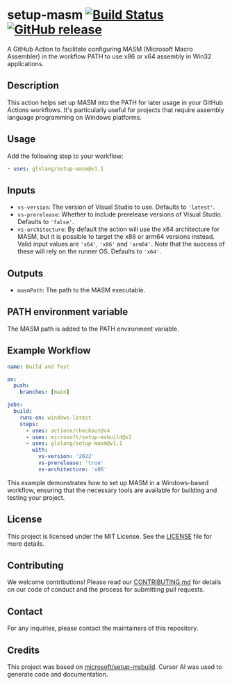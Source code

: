 # setup-masm [![Build Status](https://github.com/glslang/setup-masm/actions/workflows/ci.yaml/badge.svg)](https://github.com/glslang/setup-masm/actions) [![GitHub release](https://img.shields.io/github/v/release/glslang/setup-masm?logo=github)](https://github.com/marketplace/actions/setup-masm)

A GitHub Action to facilitate configuring MASM (Microsoft Macro Assembler) in the workflow PATH to use x86 or x64 assembly in Win32 applications.

## Description

This action helps set up MASM into the PATH for later usage in your GitHub Actions workflows. It's particularly useful for projects that require assembly language programming on Windows platforms.

## Usage

Add the following step to your workflow:

```yaml
- uses: glslang/setup-masm@v1.1
```

## Inputs

- `vs-version`: The version of Visual Studio to use. Defaults to `'latest'`.
- `vs-prerelease`: Whether to include prerelease versions of Visual Studio. Defaults to `'false'`.
- `vs-architecture`: By default the action will use the x64 architecture for MASM, but it is possible to target the x86 or arm64 versions instead. Valid input values are `'x64'`, `'x86'` and `'arm64'`. Note that the success of these will rely on the runner OS. Defaults to `'x64'`. 

## Outputs

- `masmPath`: The path to the MASM executable.

## PATH environment variable

The MASM path is added to the PATH environment variable.

## Example Workflow

```yaml
name: Build and Test

on:
  push:
    branches: [main]

jobs:
  build:
    runs-on: windows-latest
    steps:
      - uses: actions/checkout@v4
      - uses: microsoft/setup-msbuild@v2
      - uses: glslang/setup-masm@v1.1
        with:
          vs-version: '2022'
          vs-prerelease: 'true'
          vs-architecture: 'x86'
```

This example demonstrates how to set up MASM in a Windows-based workflow, ensuring that the necessary tools are available for building and testing your project.

## License

This project is licensed under the MIT License. See the [LICENSE](LICENSE) file for more details.

## Contributing

We welcome contributions! Please read our [CONTRIBUTING.md](CONTRIBUTING.md) for details on our code of conduct and the process for submitting pull requests.

## Contact

For any inquiries, please contact the maintainers of this repository.

## Credits

This project was based on [microsoft/setup-msbuild](https://github.com/microsoft/setup-msbuild). Cursor AI was used to generate code and documentation.

